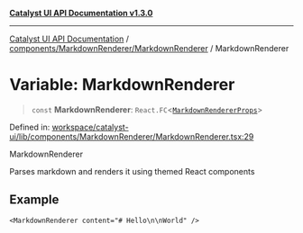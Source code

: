 [**Catalyst UI API Documentation v1.3.0**](../../../../README.md)

---

[Catalyst UI API Documentation](../../../../README.md) / [components/MarkdownRenderer/MarkdownRenderer](../README.md) / MarkdownRenderer

# Variable: MarkdownRenderer

> `const` **MarkdownRenderer**: `React.FC`\<[`MarkdownRendererProps`](../interfaces/MarkdownRendererProps.md)\>

Defined in: [workspace/catalyst-ui/lib/components/MarkdownRenderer/MarkdownRenderer.tsx:29](https://github.com/TheBranchDriftCatalyst/catalyst-ui/blob/main/lib/components/MarkdownRenderer/MarkdownRenderer.tsx#L29)

MarkdownRenderer

Parses markdown and renders it using themed React components

## Example

```tsx
<MarkdownRenderer content="# Hello\n\nWorld" />
```
